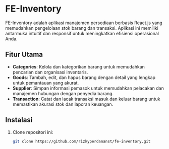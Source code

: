 # FE-Inventory

FE-Inventory adalah aplikasi manajemen persediaan berbasis React.js yang memudahkan pengelolaan stok barang dan transaksi. Aplikasi ini memiliki antarmuka intuitif dan responsif untuk meningkatkan efisiensi operasional Anda. 

## Fitur Utama

- **Categories**: Kelola dan kategorikan barang untuk memudahkan pencarian dan organisasi inventaris.
- **Goods**: Tambah, edit, dan hapus barang dengan detail yang lengkap untuk pemantauan yang akurat.
- **Supplier**: Simpan informasi pemasok untuk memudahkan pelacakan dan manajemen hubungan dengan penyedia barang.
- **Transaction**: Catat dan lacak transaksi masuk dan keluar barang untuk memastikan akurasi stok dan laporan keuangan.

## Instalasi

1. Clone repositori ini:
   ```bash
   git clone https://github.com/rizkyperdananst/fe-inventory.git
